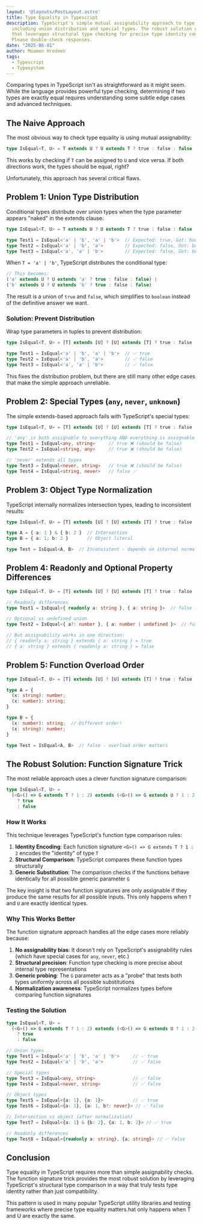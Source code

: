 ```yaml
---
layout: '@layouts/PostLayout.astro'
title: Type Equality in Typescript
description: TypeScript's simple mutual assignability approach to type equality fails in several edge cases 
  including union distribution and special types. The robust solution uses a function signature comparison trick 
  that leverages structural type checking for precise type identity comparison.RetryClaude can make mistakes. 
  Please double-check responses.
date: "2025-06-01"
author: Moamen Hredeen
tags:
  - Typescript
  - Typesystem
---
```


Comparing types in TypeScript isn't as straightforward as it might seem. While the language provides powerful type checking, determining if two types are exactly equal requires understanding some subtle edge cases and advanced techniques.

## The Naive Approach

The most obvious way to check type equality is using mutual assignability:

```typescript
type IsEqual<T, U> = T extends U ? U extends T ? true : false : false
```

This works by checking if `T` can be assigned to `U` and vice versa. If both directions work, the types should be equal, right?

Unfortunately, this approach has several critical flaws.

## Problem 1: Union Type Distribution

Conditional types distribute over union types when the type parameter appears "naked" in the extends clause:

```typescript
type IsEqual<T, U> = T extends U ? U extends T ? true : false : false

type Test1 = IsEqual<'a' | 'b', 'a' | 'b'>  // Expected: true, Got: boolean
type Test2 = IsEqual<'a' | 'b', 'a'>        // Expected: false, Got: boolean  
type Test3 = IsEqual<'a', 'a' | 'b'>        // Expected: false, Got: boolean
```

When `T = 'a' | 'b'`, TypeScript distributes the conditional type:

```typescript
// This becomes:
('a' extends U ? U extends 'a' ? true : false : false) | 
('b' extends U ? U extends 'b' ? true : false : false)
```

The result is a union of `true` and `false`, which simplifies to `boolean` instead of the definitive answer we want.

### Solution: Prevent Distribution

Wrap type parameters in tuples to prevent distribution:

```typescript
type IsEqual<T, U> = [T] extends [U] ? [U] extends [T] ? true : false : false

type Test1 = IsEqual<'a' | 'b', 'a' | 'b'>  // ✅ true
type Test2 = IsEqual<'a' | 'b', 'a'>        // ✅ false
type Test3 = IsEqual<'a', 'a' | 'b'>        // ✅ false
```

This fixes the distribution problem, but there are still many other edge cases that make the simple approach unreliable.

## Problem 2: Special Types (`any`, `never`, `unknown`)

The simple extends-based approach fails with TypeScript's special types:

```typescript
type IsEqual<T, U> = [T] extends [U] ? [U] extends [T] ? true : false : false

// 'any' is both assignable to everything AND everything is assignable to it
type Test1 = IsEqual<any, string>     // true ❌ (should be false)
type Test2 = IsEqual<string, any>     // true ❌ (should be false)

// 'never' extends all types  
type Test3 = IsEqual<never, string>   // true ❌ (should be false)
type Test4 = IsEqual<string, never>   // false ✅
```

## Problem 3: Object Type Normalization

TypeScript internally normalizes intersection types, leading to inconsistent results:

```typescript
type IsEqual<T, U> = [T] extends [U] ? [U] extends [T] ? true : false : false

type A = { a: 1 } & { b: 2 }  // Intersection
type B = { a: 1; b: 2 }       // Object literal

type Test = IsEqual<A, B>  // Inconsistent - depends on internal normalization timing
```

## Problem 4: Readonly and Optional Property Differences

```typescript
type IsEqual<T, U> = [T] extends [U] ? [U] extends [T] ? true : false : false

// Readonly differences
type Test1 = IsEqual<{ readonly a: string }, { a: string }>  // false ✅

// Optional vs undefined union  
type Test2 = IsEqual<{ a?: number }, { a: number | undefined }>  // false ✅

// But assignability works in one direction:
// { readonly a: string } extends { a: string } = true
// { a: string } extends { readonly a: string } = false
```

## Problem 5: Function Overload Order

```typescript
type IsEqual<T, U> = [T] extends [U] ? [U] extends [T] ? true : false : false

type A = {
  (x: string): number;
  (x: number): string;
}

type B = {
  (x: number): string;  // Different order!
  (x: string): number;
}

type Test = IsEqual<A, B>  // false - overload order matters
```

## The Robust Solution: Function Signature Trick

The most reliable approach uses a clever function signature comparison:

```typescript
type IsEqual<T, U> = 
  (<G>() => G extends T ? 1 : 2) extends (<G>() => G extends U ? 1 : 2) 
    ? true 
    : false
```

### How It Works

This technique leverages TypeScript's function type comparison rules:

1. **Identity Encoding**: Each function signature `<G>() => G extends T ? 1 : 2` encodes the "identity" of type `T`
2. **Structural Comparison**: TypeScript compares these function types structurally
3. **Generic Substitution**: The comparison checks if the functions behave identically for all possible generic parameter `G`

The key insight is that two function signatures are only assignable if they produce the same results for all possible inputs. This only happens when `T` and `U` are exactly identical types.

### Why This Works Better

The function signature approach handles all the edge cases more reliably because:

1. **No assignability bias**: It doesn't rely on TypeScript's assignability rules (which have special cases for `any`, `never`, etc.)
2. **Structural precision**: Function type checking is more precise about internal type representations
3. **Generic probing**: The `G` parameter acts as a "probe" that tests both types uniformly across all possible substitutions
4. **Normalization awareness**: TypeScript normalizes types before comparing function signatures

### Testing the Solution

```typescript
type IsEqual<T, U> = 
  (<G>() => G extends T ? 1 : 2) extends (<G>() => G extends U ? 1 : 2) 
    ? true 
    : false

// Union types
type Test1 = IsEqual<'a' | 'b', 'a' | 'b'>     // ✅ true
type Test2 = IsEqual<'a' | 'b', 'a'>           // ✅ false

// Special types
type Test3 = IsEqual<any, string>              // ✅ false
type Test4 = IsEqual<never, string>            // ✅ false

// Object types  
type Test5 = IsEqual<{a: 1}, {a: 1}>           // ✅ true
type Test6 = IsEqual<{a: 1}, {a: 1, b?: never}> // ✅ false

// Intersection vs object (after normalization)
type Test7 = IsEqual<{a: 1} & {b: 2}, {a: 1, b: 2}> // ✅ true

// Readonly differences
type Test8 = IsEqual<{readonly a: string}, {a: string}> // ✅ false
```

## Conclusion

Type equality in TypeScript requires more than simple assignability checks. The function signature trick provides the most robust solution by leveraging TypeScript's structural type comparison in a way that truly tests type identity rather than just compatibility.

This pattern is used in many popular TypeScript utility libraries and testing frameworks where precise type equality matters.hat only happens when T and U are exactly the same.
